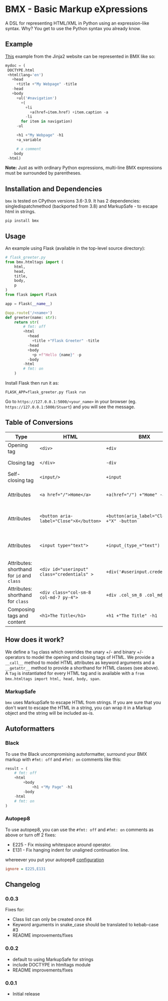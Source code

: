 # BMX - Basic Markup eXpressions

A DSL for representing HTML/XML in Python using an expression-like syntax. Why? You get to use the Python syntax you already know.

## Example
[This](https://jinja.palletsprojects.com/en/2.11.x/templates/#synopsis) example from the Jinja2 website can be represented in BMX like so:

 ```Python
mydoc = (
  DOCTYPE.html
  +html(lang='en') 
    +head
      +title +"My Webpage" -title
    -head
    +body
      +ul('#navigation') 
        +(
          +li
            +a(href=item.href) +item.caption -a
          -li
        for item in navigation)
      -ul

      +h1 +"My Webpage" -h1
      +a_variable

      # a comment
    -body
  -html)
```

**Note:** Just as with ordinary Python expressions, multi-line BMX expressions must be surrounded by parentheses. 

## Installation and Dependencies
`bmx` is tested on CPython versions 3.6-3.9. It has 2 dependencies: singledispatchmethod (backported from 3.8) and MarkupSafe - to escape html in strings.
```Shell
pip install bmx
```

## Usage
An example using Flask (available in the top-level source directory):
```Python
# flask_greeter.py
from bmx.htmltags import (
    html, 
    head, 
    title,
    body,
    p
)
from flask import Flask

app = Flask(__name__)

@app.route('/<name>')
def greeter(name: str):
    return str(
        # fmt: off
        +html
          +head
            +title +"Flask Greeter" -title
          -head
          +body
            +p +f"Hello {name}" -p
          -body
        -html
        # fmt: on
    )
```

Install Flask then  run it as:
```Shell
FLASK_APP=flask_greeter.py flask run
```

Go to `https://127.0.0.1:5000/<your_name>` in your browser (eg. `https://127.0.0.1:5000/Stuart`) and you will see the message.

## Table of Conversions

|Type   |HTML       |BMX |Comment/Mnemonic|
|-------|-----------|----|----------------|
|Opening tag | `<div>` | `+div` |*Mnemonic: Adding content*|
|Closing tag | `</div>` | `-div` |*Mnemonic: opposite of adding content*  |
|Self-closing tag | `<input/>` | `+input` | Self-closing tag are pre-defined |
|Attributes | `<a href="/">Home</a>` | `+a(href="/") +"Home" -a` | *Mnemonic: attributes are keyword arguments.* |
|Attributes | `<button aria-label="Close">X</button>` | `+button(aria_label="Close") +"X" -button` | **Note**: Underscores in keyword arguments are replaced with dashes |
|Attributes | `<input type="text">` | `+input_(type_="text")` | **Note**: Append an underscore to avoid conflicts with Python keywords |
|Attributes: shorthand for `id` and `class`| `<div id="userinput" class="credentials" >` | `+div('#userinput.credentials')` | *#id* *.classname* |
|Attributes: shorthand for `class`| `<div class="col-sm-8 col-md-7 py-4">` | `+div .col_sm_8 .col_md_7 .py_4` | *.classname* Underscores are replaced with dashes |
|Composing tags and content| `<h1>The Title</h1>`| `+h1 +"The Title" -h1` | *Mnemonic: think string concatenation ie. "Hello " + "World!"*|

## How does it work?
We define a `Tag` class which overrides the unary +/- and binary +/- operators to model the opening and closing tags of HTML. We provide a `__call__` method to model HTML attributes as keyword arguments and a `__getattr__` method to provide a shorthand for HTML classes (see above). A `Tag` is instantiated for every HTML tag and is available with a `from bmx.htmltags import html, head, body, span`.

### MarkupSafe
`bmx` uses MarkupSafe to escape HTML from strings. If you are sure that you don't want to escape the HTML in a string, you can wrap it in a Markup object and the string will be included as-is.

## Autoformatters

### Black
To use the Black uncompromising autoformatter, surround your BMX markup with `#fmt: off` and `#fmt: on` comments like this:
```Python
result = (
    # fmt: off
    +html
        +body
            +h1 +"My Page" -h1
        -body
    -html
    # fmt: on
)
```

### Autopep8
To use autopep8, you can use the `#fmt: off` and `#fmt: on` comments as above or turn off 2 fixes:
* E225 - Fix missing whitespace around operator.
* E131 - Fix hanging indent for unaligned continuation line.

whereever you put your autopep8 [configuration](https://github.com/hhatto/autopep8#configuration)
```INI
ignore = E225,E131
```

## Changelog
### 0.0.3
Fixes for:
- Class list can only be created once #4
- Keyword arguments in snake_case should be translated to kebab-case #3
- README improvements/fixes

### 0.0.2
- default to using MarkupSafe for strings
- include DOCTYPE in htmltags module
- README improvements/fixes

### 0.0.1
- Initial release

